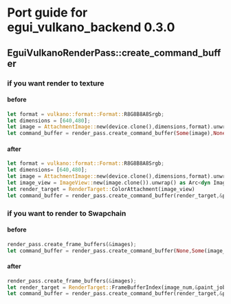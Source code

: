 # Port guide for egui_vulkano_backend 0.3.0

## EguiVulkanoRenderPass::create_command_buffer

### if you want render to texture

#### before

 ```rust
let format = vulkano::format::Format::R8G8B8A8Srgb;
let dimensions = [640,480];
let image = AttachmentImage::new(device.clone(),dimensions,format).unwrap() as Arc<dyn ImageViewAccess +Send+Sync>;
let command_buffer = render_pass.create_command_buffer(Some(image),None,&paint_jobs,&screen_descriptor);
```

#### after

```rust
let format = vulkano::format::Format::R8G8B8A8Srgb;
let dimensions= [640,480];
let image = AttachmentImage::new(device.clone(),dimensions,format).unwrap();
let image_view = ImageView::new(image.clone()).unwrap() as Arc<dyn ImageViewAbstract +Send+Sync>;
let render_target = RenderTarget::ColorAttachment(image_view)
let command_buffer = render_pass.create_command_buffer(render_target,&paint_jobs,&screen_descriptor);
```

### if you want to render to Swapchain

#### before

 ```rust
 render_pass.create_frame_buffers(&images);
 let command_buffer = render_pass.create_command_buffer(None,Some(image_num),&paint_jobs,&screen_descriptor);
```

#### after

 ```rust
 render_pass.create_frame_buffers(&images);
 let render_target = RenderTarget::FrameBufferIndex(image_num,&paint_jobs,&screen_descriptor);
 let command_buffer = render_pass.create_command_buffer(render_target,&paint_jobs,&screen_descriptor);
```